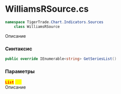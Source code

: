 
# WilliamsRSource.cs
```csharp
namespace TigerTrade.Chart.Indicators.Sources  
    class WilliamsRSource
```

Описание

### Синтаксис
```csharp
public override IEnumerable<string> GetSeriesList()
```

### Параметры
<mark style="color:red;">**`List`**</mark> <mark style="color:yellow;">`new`</mark>  
 Описание  
  

                    
                    